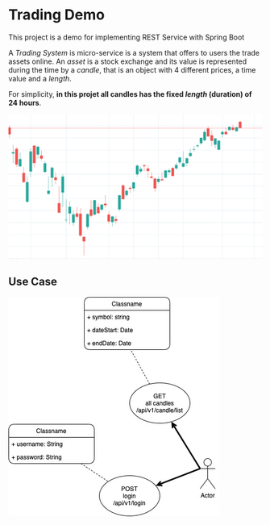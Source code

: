 # Trading Demo

This project is a demo for implementing REST Service with Spring Boot

A _Trading System_ is micro-service is a system that offers to users the trade assets online.
An _asset_ is a stock exchange and its value is represented during the time by a _candle_, 
that is an object with 4 different prices, a time value and a _length_.

For simplicity, **in this projet all candles has the fixed _length_ (duration) of 24 hours**.

![Example of candles](https://github.com/madamadore/trading-demo/blob/master/images/candle-sample.png?raw=true)

## Use Case

![Very simple Use-Case](https://github.com/madamadore/trading-demo/blob/master/images/use-case.jpg?raw=true)